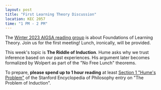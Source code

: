 ```yaml
---
layout: post
title: "First Learning Theory Discussion"
location: KEC 2057
time: "1 PM - 2 PM"
---
```


The [Winter 2023 AIGSA reading group](https://www.aigsa.club) is about Foundations of Learning Theory. Join us for the first meeting! Lunch, ironically, will be provided.

This week's topic is **The Riddle of Induction**. Hume asks why we trust inference based on our past experiences. His argument later becomes formalized by Wolpert as part of the "No Free Lunch" theorems.

To prepare, **please spend up to 1 hour reading** at least [Section 1 "Hume's Problem"](https://plato.stanford.edu/entries/induction-problem/#HumeProb) of the Stanford Encyclopedia of Philosophy entry on "The Problem of Induction".
